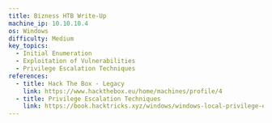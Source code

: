 ```yaml
---
title: Bizness HTB Write-Up
machine_ip: 10.10.10.4
os: Windows
difficulty: Medium
key_topics:
  - Initial Enumeration
  - Exploitation of Vulnerabilities
  - Privilege Escalation Techniques
references:
  - title: Hack The Box - Legacy
    link: https://www.hackthebox.eu/home/machines/profile/4
  - title: Privilege Escalation Techniques
    link: https://book.hacktricks.xyz/windows/windows-local-privilege-escalation
---
```

